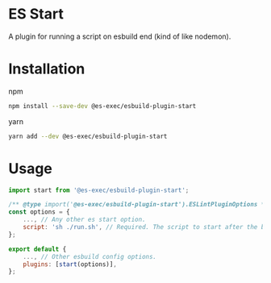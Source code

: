 # ES Start

A plugin for running a script on esbuild end (kind of like nodemon).

# Installation

npm

```sh
npm install --save-dev @es-exec/esbuild-plugin-start
```

yarn

```sh
yarn add --dev @es-exec/esbuild-plugin-start
```

# Usage

```JavaScript
import start from '@es-exec/esbuild-plugin-start';

/** @type import('@es-exec/esbuild-plugin-start').ESLintPluginOptions */
const options = {
    ..., // Any other es start option.
    script: 'sh ./run.sh', // Required. The script to start after the build completes.
};

export default {
    ..., // Other esbuild config options.
    plugins: [start(options)],
};
```
